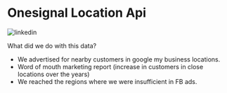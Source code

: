 # Onesignal Location Api
![linkedin](https://user-images.githubusercontent.com/9290445/117826737-118a5f00-b279-11eb-841b-323b99399375.png)

What did we do with this data?
- We advertised for nearby customers in google my business locations.
- Word of mouth marketing report (increase in customers in close locations over the years)
- We reached the regions where we were insufficient in FB ads.
